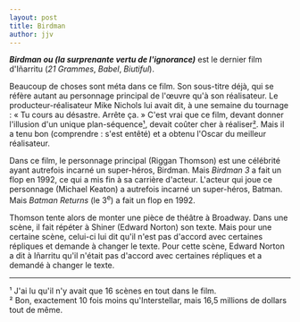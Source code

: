 ```yaml
---
layout: post
title: Birdman
author: jjv
---
```


***Birdman ou (la surprenante vertu de l'ignorance)*** est le dernier film d'Iñarritu (*21 Grammes*, *Babel*, *Biutiful*).

Beaucoup de choses sont méta dans ce film. Son sous-titre déjà, qui se réfère autant au personnage principal de l'œuvre qu'à son réalisateur. <span class="meta">Le producteur-réalisateur Mike Nichols lui avait dit, à une semaine du tournage : « Tu cours au désastre. Arrête ça. » C'est vrai que ce film, devant donner l'illusion d'un unique plan-séquence[¹](#note1), devait coûter cher à réaliser[²](#note2). Mais il a tenu bon (comprendre : s'est entêté) et a obtenu l'Oscar du meilleur réalisateur.</span>

Dans ce film, le personnage principal (Riggan Thomson) est une célébrité ayant autrefois incarné un super-héros, Birdman. Mais *Birdman 3* a fait un flop en 1992, ce qui a mis fin à sa carrière d'acteur. <span class="meta">L'acteur qui joue ce personnage (Michael Keaton) a autrefois incarné un super-héros, Batman. Mais *Batman Returns* (le 3<sup>e</sup>) a fait un flop en 1992.</span>

Thomson tente alors de monter une pièce de théâtre à Broadway. Dans une scène, il fait répéter à Shiner (Edward Norton) son texte. Mais pour une certaine scène, celui-ci lui dit qu'il n'est pas d'accord avec certaines répliques et demande à changer le texte. <span class="meta">Pour cette scène, Edward Norton a dit à Iñarritu qu'il n'était pas d'accord avec certaines répliques et a demandé à changer le texte.</span>

<hr />

<a id="note1">¹</a> J'ai lu qu'il n'y avait que 16 scènes en tout dans le film.<br />
<a id="note2">²</a> Bon, exactement 10 fois moins qu'Interstellar, mais 16,5 millions de dollars tout de même.
